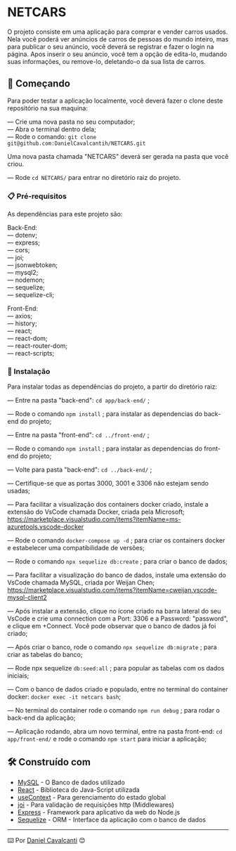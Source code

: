 # NETCARS

O projeto consiste em uma aplicação para comprar e vender carros usados. Nela você poderá ver anúncios de carros de pessoas do mundo inteiro, mas para publicar o seu anúncio, você deverá se registrar e fazer o login na página. Apos inserir o seu anúncio, você tem a opção de edita-lo, mudando suas informações, ou remove-lo, deletando-o da sua lista de carros.

## 🚀 Começando


Para poder testar a aplicação localmente, você deverá fazer o clone deste repositório na sua maquina:

— Crie uma nova pasta no seu computador;<br />
— Abra o terminal dentro dela;<br />
— Rode o comando: `git clone git@github.com:DanielCavalcantih/NETCARS.git`<br />

Uma nova pasta chamada "NETCARS" deverá ser gerada na pasta que você criou.

— Rode `cd NETCARS/` para entrar no diretório raiz do projeto.


### 📋 Pré-requisitos


As dependências para este projeto são:<br />

  Back-End:<br />
    — dotenv;<br />
    — express;<br />
    — cors;<br />
    — joi;<br />
    — jsonwebtoken;<br />
    — mysql2;<br />
    — nodemon;<br />
    — sequelize;<br />
    — sequelize-cli;<br />
    
  Front-End:<br />
    — axios;<br />
    — history;<br />
    — react;<br />
    — react-dom;<br />
    — react-router-dom;<br />
    — react-scripts;<br />


### 🔧 Instalação


Para instalar todas as dependências do projeto, a partir do diretório raiz:

— Entre na pasta "back-end": `cd app/back-end/` ;

— Rode o comando `npm install` ; para instalar as dependencias do back-end do projeto;

— Entre na pasta "front-end": `cd ../front-end/` ;

— Rode o comando `npm install` ; para instalar as dependencias do front-end do projeto;

— Volte para pasta "back-end": `cd ../back-end/` ;

— Certifique-se que as portas 3000, 3001 e 3306 não estejam sendo usadas;

— Para facilitar a visualização dos containers docker criado, instale a extensão do VsCode chamada Docker, criada pela Microsoft;
https://marketplace.visualstudio.com/items?itemName=ms-azuretools.vscode-docker

— Rode o comando `docker-compose up -d` ; para criar os containers docker e estabelecer  uma compatibilidade de versões;

— Rode o comando `npx sequelize db:create` ; para criar o banco de dados;

— Para facilitar a visualização do banco de dados, instale uma extensão do VsCode chamada MySQL, criada por Weijan Chen;
https://marketplace.visualstudio.com/items?itemName=cweijan.vscode-mysql-client2

— Após instalar a extensão, clique no ícone criado na barra lateral do seu VsCode e crie uma connection com a Port: 3306 e a Password: "password", e clique em +Connect. Você pode observar que o banco de dados já foi criado;

— Após criar o banco, rode o comando `npx sequelize db:migrate` ; para criar as tabelas do banco;

— Rode npx sequelize `db:seed:all` ; para popular as tabelas com os dados iniciais;

— Com o banco de dados criado e populado, entre no terminal do container docker: `docker exec -it netcars bash`;

— No terminal do container rode o comando `npm run debug` ; para rodar o back-end da aplicação;

— Aplicação rodando, abra um novo terminal, entre na pasta front-end: `cd app/front-end/` e rode o comando `npm start` para iniciar a aplicação;


## 🛠️ Construído com


* [MySQL](https://dev.mysql.com/doc/) - O Banco de dados utilizado
* [React](https://pt-br.reactjs.org/docs/getting-started.html) - Biblioteca do Java-Script utilizada
* [useContext](https://reactjs.org/docs/context.html) - Para gerenciamento do estado global
* [joi](https://joi.dev/api/?v=17.7.0) - Para validação de requisições http (Middlewares)
* [Express](https://expressjs.com/pt-br/starter/installing.html) - Framework para aplicativo da web do Node.js
* [Sequelize](https://sequelize.org/docs/v6/getting-started/) - ORM - Interface da aplicação com o banco de dados


---
⌨️ Por [Daniel Cavalcanti](https://gist.github.com/lohhans) 😊
